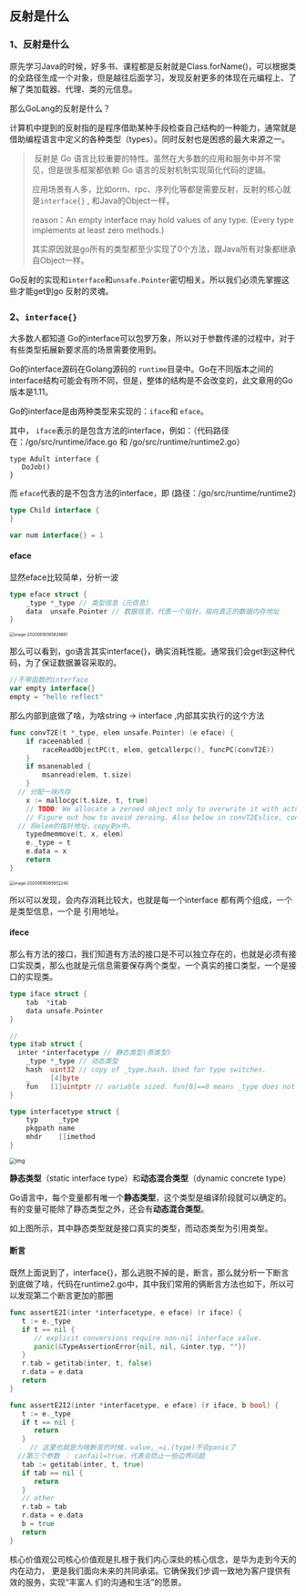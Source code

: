 ## 反射是什么

### 1、反射是什么

原先学习Java的时候，好多书、课程都是反射就是Class.forName()，可以根据类的全路径生成一个对象，但是越往后面学习，发现反射更多的体现在元编程上、了解了类加载器、代理、类的元信息。

那么GoLang的反射是什么？

计算机中提到的反射指的是程序借助某种手段检查自己结构的一种能力，通常就是借助编程语言中定义的各种类型（types）。同时反射也是困惑的最大来源之一。

> ​	 反射是 Go 语言比较重要的特性。虽然在大多数的应用和服务中并不常见，但是很多框架都依赖 Go 语言的反射机制实现简化代码的逻辑。
>
> ​	应用场景有人多，比如orm、rpc、序列化等都是需要反射，反射的核心就是`interface{}` , 和Java的Object一样。
>
> reason：An empty interface may hold values of any type. (Every type implements at least zero methods.)
>
> 其实原因就是go所有的类型都至少实现了0个方法，跟Java所有对象都继承自Object一样。



Go反射的实现和`interface`和`unsafe.Pointer`密切相关。所以我们必须先掌握这些才能get到go 反射的灵魂。



### 2、`interface{}`

大多数人都知道 Go的interface可以包罗万象，所以对于参数传递的过程中，对于有些类型拓展新要求高的场景需要使用到。

Go的interface源码在Golang源码的 `runtime`目录中。Go在不同版本之间的interface结构可能会有所不同，但是，整体的结构是不会改变的，此文章用的Go版本是1.11。

Go的interface是由两种类型来实现的：`iface`和 `eface`。

其中， `iface`表示的是包含方法的interface，例如：（代码路径在：/go/src/runtime/iface.go 和 /go/src/runtime/runtime2.go） 

```
type Adult interface {
   DoJob()
}
```

而 `eface`代表的是不包含方法的interface，即 (路径：/go/src/runtime/runtime2)

```go
type Child interface {
}

var num interface{} = 1
```

#### eface

显然eface比较简单，分析一波

```go
type eface struct {
	_type *_type // 类型信息（元信息）
	data  unsafe.Pointer // 数据信息，代表一个指针，指向真正的数据内存地址
}
```

<img src="/Users/sgcx015/Library/Application Support/typora-user-images/image-20200616085828681.png" alt="image-20200616085828681" style="zoom:50%;" />

那么可以看到，go语言其实interface{}，确实消耗性能。通常我们会get到这种代码，为了保证数据兼容采取的。

```go
//不带函数的interface
var empty interface{}
empty = "hello reflect"
```

那么内部到底做了啥，为啥string -> interface ,内部其实执行的这个方法

```go
func convT2E(t *_type, elem unsafe.Pointer) (e eface) {
	if raceenabled {
		raceReadObjectPC(t, elem, getcallerpc(), funcPC(convT2E))
	}
	if msanenabled {
		msanread(elem, t.size)
	}
  // 分配一块内存
	x := mallocgc(t.size, t, true)
	// TODO: We allocate a zeroed object only to overwrite it with actual data.
	// Figure out how to avoid zeroing. Also below in convT2Eslice, convT2I, convT2Islice.
  // 将elem的指针地址，copy到x中。
	typedmemmove(t, x, elem)
	e._type = t
	e.data = x
	return
}
```

 <img src="/Users/sgcx015/Library/Application Support/typora-user-images/image-20200616085652240.png" alt="image-20200616085652240" style="zoom:50%;" />

所以可以发现，会内存消耗比较大，也就是每一个interface 都有两个组成，一个是类型信息，一个是 引用地址。



#### ifece

那么有方法的接口，我们知道有方法的接口是不可以独立存在的，也就是必须有接口实现类，那么也就是元信息需要保存两个类型，一个真实的接口类型，一个是接口的实现类。

```go
type iface struct {
	tab  *itab
	data unsafe.Pointer
}

//
type itab struct {
  inter *interfacetype // 静态类型(原类型)
	_type *_type // 动态类型
	hash  uint32 // copy of _type.hash. Used for type switches.
	_     [4]byte
	fun   [1]uintptr // variable sized. fun[0]==0 means _type does not implement inter.
}

type interfacetype struct {
	typ     _type
	pkgpath name
	mhdr    []imethod
}
```



<img src="https://i6448038.github.io/img/reflection/iface.png" alt="img" style="zoom: 67%;" />

**静态类型**（static interface type）和**动态混合类型**（dynamic concrete type）

Go语言中，每个变量都有唯一个**静态类型**，这个类型是编译阶段就可以确定的。有的变量可能除了静态类型之外，还会有**动态混合类型**。

如上图所示，其中静态类型就是接口真实的类型，而动态类型为引用类型。







#### 断言

既然上面说到了，interface{}，那么逃脱不掉的是，断言，那么就分析一下断言到底做了啥，代码在runtime2.go中，其中我们常用的俩断言方法也如下，所以可以发现第二个断言更加的那圈

```go
func assertE2I(inter *interfacetype, e eface) (r iface) {
   t := e._type
   if t == nil {
      // explicit conversions require non-nil interface value.
      panic(&TypeAssertionError{nil, nil, &inter.typ, ""})
   }
   r.tab = getitab(inter, t, false)
   r.data = e.data
   return
}

func assertE2I2(inter *interfacetype, e eface) (r iface, b bool) {
   t := e._type
   if t == nil {
      return
   }
     // 这里也就是为啥断言的时候，value,_=i.(type)不会panic了
  //第三个参数 ： canfail=true，代表会防止一些边界问题
   tab := getitab(inter, t, true)
   if tab == nil {
      return
   }
   // other
   r.tab = tab
   r.data = e.data
   b = true
   return
}
```





核⼼价值观公司核⼼价值观是扎根于我们内⼼深处的核⼼信念，是华为⾛到今天的内在动⼒， 更是我们⾯向未来的共同承诺。它确保我们步调⼀致地为客户提供有效的服务，实现“丰富⼈ 们的沟通和⽣活”的愿景。